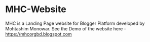 # MHC-Website
MHC is a Landing Page website for Blogger Platform developed by Mohtashim Monowar. See the Demo of the website here - https://mhcorgbd.blogspot.com
